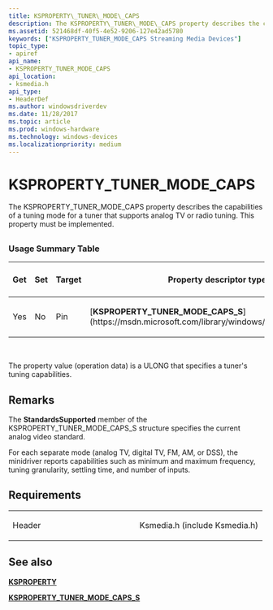 ```yaml
---
title: KSPROPERTY\_TUNER\_MODE\_CAPS
description: The KSPROPERTY\_TUNER\_MODE\_CAPS property describes the capabilities of a tuning mode for a tuner that supports analog TV or radio tuning. This property must be implemented.
ms.assetid: 521468df-40f5-4e52-9206-127e42ad5780
keywords: ["KSPROPERTY_TUNER_MODE_CAPS Streaming Media Devices"]
topic_type:
- apiref
api_name:
- KSPROPERTY_TUNER_MODE_CAPS
api_location:
- ksmedia.h
api_type:
- HeaderDef
ms.author: windowsdriverdev
ms.date: 11/28/2017
ms.topic: article
ms.prod: windows-hardware
ms.technology: windows-devices
ms.localizationpriority: medium
---
```


# KSPROPERTY\_TUNER\_MODE\_CAPS


The KSPROPERTY\_TUNER\_MODE\_CAPS property describes the capabilities of a tuning mode for a tuner that supports analog TV or radio tuning. This property must be implemented.

## <span id="ddk_ksproperty_tuner_mode_caps_ks"></span><span id="DDK_KSPROPERTY_TUNER_MODE_CAPS_KS"></span>


### <span id="Usage_Summary_Table"></span><span id="usage_summary_table"></span><span id="USAGE_SUMMARY_TABLE"></span>Usage Summary Table

<table>
<colgroup>
<col width="20%" />
<col width="20%" />
<col width="20%" />
<col width="20%" />
<col width="20%" />
</colgroup>
<thead>
<tr class="header">
<th>Get</th>
<th>Set</th>
<th>Target</th>
<th>Property descriptor type</th>
<th>Property value type</th>
</tr>
</thead>
<tbody>
<tr class="odd">
<td><p>Yes</p></td>
<td><p>No</p></td>
<td><p>Pin</p></td>
<td><p>[<strong>KSPROPERTY_TUNER_MODE_CAPS_S</strong>](https://msdn.microsoft.com/library/windows/hardware/ff565872)</p></td>
<td><p>ULONG</p></td>
</tr>
</tbody>
</table>

 

The property value (operation data) is a ULONG that specifies a tuner's tuning capabilities.

Remarks
-------

The **StandardsSupported** member of the KSPROPERTY\_TUNER\_MODE\_CAPS\_S structure specifies the current analog video standard.

For each separate mode (analog TV, digital TV, FM, AM, or DSS), the minidriver reports capabilities such as minimum and maximum frequency, tuning granularity, settling time, and number of inputs.

Requirements
------------

<table>
<colgroup>
<col width="50%" />
<col width="50%" />
</colgroup>
<tbody>
<tr class="odd">
<td><p>Header</p></td>
<td>Ksmedia.h (include Ksmedia.h)</td>
</tr>
</tbody>
</table>

## <span id="see_also"></span>See also


[**KSPROPERTY**](https://msdn.microsoft.com/library/windows/hardware/ff564262)

[**KSPROPERTY\_TUNER\_MODE\_CAPS\_S**](https://msdn.microsoft.com/library/windows/hardware/ff565872)

 

 






